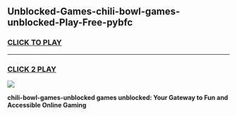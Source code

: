 
## Unblocked-Games-chili-bowl-games-unblocked-Play-Free-pybfc
<h3>
<a href="https://premium76.site?title=chili-bowl-games-unblocked&ref=17A">CLICK TO PLAY</a></h3>
<hr>

<h3>
<a href="https://premium76.site?title=chili-bowl-games-unblocked&ref=17A">CLICK 2 PLAY</a>
  
</h3>

<a href="https://premium76.site?title=chili-bowl-games-unblocked&ref=17A"><img src="https://clearcache.store/games.png"></a>


**chili-bowl-games-unblocked games unblocked: Your Gateway to Fun and Accessible Online Gaming**
